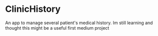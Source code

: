 # ClinicHistory
An app to manage several patient's medical history.
Im still learning and thought this might be a useful first medium project
